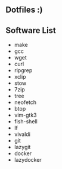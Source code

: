 Dotfiles :)
--------------------------------

Software List 
---
- make 
- gcc 
- wget 
- curl 
- ripgrep 
- xclip 
- stow 
- 7zip 
- tree 
- neofetch 
- btop 
- vim-gtk3
- fish-shell
- lf
- vivaldi
- git
- lazygit
- docker
- lazydocker

